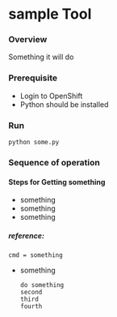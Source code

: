 # sample Tool

### Overview

  Something it will do

### Prerequisite

-  Login to OpenShift
-  Python should be installed 

### Run
```
python some.py
```
### Sequence of operation 
#### Steps for Getting something
-  something
-  something
-  something
##### reference:
```cmd = something```
-  something
    ```
    do something
    second
    third
    fourth
    ```
